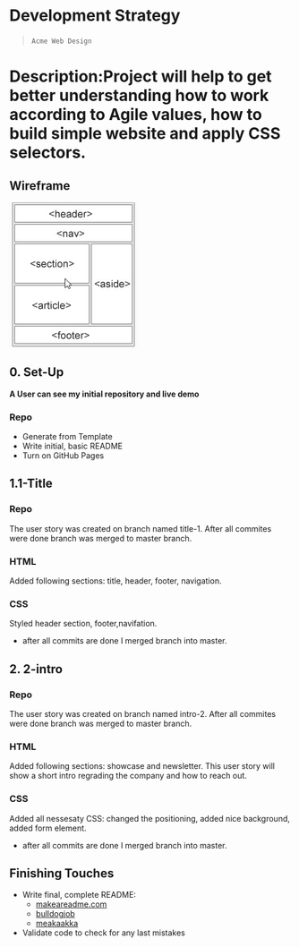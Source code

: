 # Development Strategy

> `Acme Web Design`

# Description:Project will help to get better understanding how to work according to Agile values, how to build simple website and apply CSS selectors.


## Wireframe

<!-- include a wireframe for your project in this repository, and display it here -->
<!-- wireframe.cc is a good site for getting started with wireframes -->
![wireframe](/images/wireframe.jpg)

## 0. Set-Up

__A User can see my initial repository and live demo__

### Repo

- Generate from Template
- Write initial, basic README
- Turn on GitHub Pages

## 1.1-Title

### Repo

The user story was created on branch named title-1.
After all commites were done branch was merged to master branch.

### HTML

Added following sections: title, header, footer, navigation.

### CSS

Styled header section, footer,navifation.
* after all commits are done I merged branch into master.

## 2. 2-intro

### Repo

The user story was created on branch named intro-2.
After all commites were done branch was merged to master branch.

### HTML

Added following sections: showcase and newsletter.
This user story will show a short intro regrading the company and how to reach out.

### CSS

Added all nessesaty CSS: changed the positioning, added nice background, added form element.
* after all commits are done I merged branch into master.


## Finishing Touches

- Write final, complete README:
  - [makeareadme.com](https://www.makeareadme.com/)
  - [bulldogjob](https://bulldogjob.com/news/449-how-to-write-a-good-readme-for-your-github-project)
  - [meakaakka](https://medium.com/@meakaakka/a-beginners-guide-to-writing-a-kickass-readme-7ac01da88ab3)
- Validate code to check for any last mistakes
